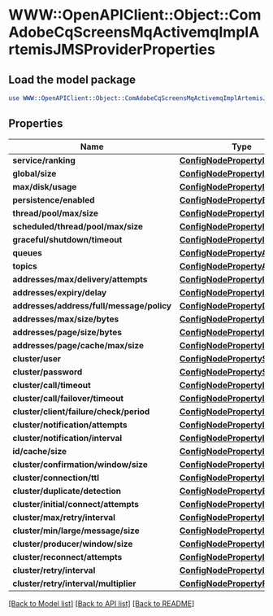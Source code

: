 # WWW::OpenAPIClient::Object::ComAdobeCqScreensMqActivemqImplArtemisJMSProviderProperties

## Load the model package
```perl
use WWW::OpenAPIClient::Object::ComAdobeCqScreensMqActivemqImplArtemisJMSProviderProperties;
```

## Properties
Name | Type | Description | Notes
------------ | ------------- | ------------- | -------------
**service/ranking** | [**ConfigNodePropertyInteger**](ConfigNodePropertyInteger.md) |  | [optional] 
**global/size** | [**ConfigNodePropertyInteger**](ConfigNodePropertyInteger.md) |  | [optional] 
**max/disk/usage** | [**ConfigNodePropertyInteger**](ConfigNodePropertyInteger.md) |  | [optional] 
**persistence/enabled** | [**ConfigNodePropertyBoolean**](ConfigNodePropertyBoolean.md) |  | [optional] 
**thread/pool/max/size** | [**ConfigNodePropertyInteger**](ConfigNodePropertyInteger.md) |  | [optional] 
**scheduled/thread/pool/max/size** | [**ConfigNodePropertyInteger**](ConfigNodePropertyInteger.md) |  | [optional] 
**graceful/shutdown/timeout** | [**ConfigNodePropertyInteger**](ConfigNodePropertyInteger.md) |  | [optional] 
**queues** | [**ConfigNodePropertyArray**](ConfigNodePropertyArray.md) |  | [optional] 
**topics** | [**ConfigNodePropertyArray**](ConfigNodePropertyArray.md) |  | [optional] 
**addresses/max/delivery/attempts** | [**ConfigNodePropertyInteger**](ConfigNodePropertyInteger.md) |  | [optional] 
**addresses/expiry/delay** | [**ConfigNodePropertyInteger**](ConfigNodePropertyInteger.md) |  | [optional] 
**addresses/address/full/message/policy** | [**ConfigNodePropertyDropDown**](ConfigNodePropertyDropDown.md) |  | [optional] 
**addresses/max/size/bytes** | [**ConfigNodePropertyInteger**](ConfigNodePropertyInteger.md) |  | [optional] 
**addresses/page/size/bytes** | [**ConfigNodePropertyInteger**](ConfigNodePropertyInteger.md) |  | [optional] 
**addresses/page/cache/max/size** | [**ConfigNodePropertyInteger**](ConfigNodePropertyInteger.md) |  | [optional] 
**cluster/user** | [**ConfigNodePropertyString**](ConfigNodePropertyString.md) |  | [optional] 
**cluster/password** | [**ConfigNodePropertyString**](ConfigNodePropertyString.md) |  | [optional] 
**cluster/call/timeout** | [**ConfigNodePropertyInteger**](ConfigNodePropertyInteger.md) |  | [optional] 
**cluster/call/failover/timeout** | [**ConfigNodePropertyInteger**](ConfigNodePropertyInteger.md) |  | [optional] 
**cluster/client/failure/check/period** | [**ConfigNodePropertyInteger**](ConfigNodePropertyInteger.md) |  | [optional] 
**cluster/notification/attempts** | [**ConfigNodePropertyInteger**](ConfigNodePropertyInteger.md) |  | [optional] 
**cluster/notification/interval** | [**ConfigNodePropertyInteger**](ConfigNodePropertyInteger.md) |  | [optional] 
**id/cache/size** | [**ConfigNodePropertyInteger**](ConfigNodePropertyInteger.md) |  | [optional] 
**cluster/confirmation/window/size** | [**ConfigNodePropertyInteger**](ConfigNodePropertyInteger.md) |  | [optional] 
**cluster/connection/ttl** | [**ConfigNodePropertyInteger**](ConfigNodePropertyInteger.md) |  | [optional] 
**cluster/duplicate/detection** | [**ConfigNodePropertyBoolean**](ConfigNodePropertyBoolean.md) |  | [optional] 
**cluster/initial/connect/attempts** | [**ConfigNodePropertyInteger**](ConfigNodePropertyInteger.md) |  | [optional] 
**cluster/max/retry/interval** | [**ConfigNodePropertyInteger**](ConfigNodePropertyInteger.md) |  | [optional] 
**cluster/min/large/message/size** | [**ConfigNodePropertyInteger**](ConfigNodePropertyInteger.md) |  | [optional] 
**cluster/producer/window/size** | [**ConfigNodePropertyInteger**](ConfigNodePropertyInteger.md) |  | [optional] 
**cluster/reconnect/attempts** | [**ConfigNodePropertyInteger**](ConfigNodePropertyInteger.md) |  | [optional] 
**cluster/retry/interval** | [**ConfigNodePropertyInteger**](ConfigNodePropertyInteger.md) |  | [optional] 
**cluster/retry/interval/multiplier** | [**ConfigNodePropertyFloat**](ConfigNodePropertyFloat.md) |  | [optional] 

[[Back to Model list]](../README.md#documentation-for-models) [[Back to API list]](../README.md#documentation-for-api-endpoints) [[Back to README]](../README.md)


